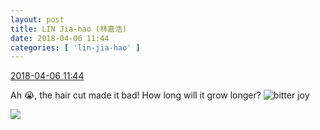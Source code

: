 ```yaml
---
layout: post
title: LIN Jia-hao (林嘉浩)
date: 2018-04-06 11:44
categories: [ 'lin-jia-hao' ]
---
```


<div class="weibo-info">
  <a href="https://weibo.com/6210352257/GaOtm1baF">2018-04-06 11:44</a>
</div>

Ah :sob:, the hair cut made it bad! How long will it grow longer? ![bitter joy](https://img.t.sinajs.cn/t4/appstyle/expression/ext/normal/2c/moren_yunbei_org.png)

<!-- more -->

<a href="http://wx3.sinaimg.cn/mw690/006Mi0jTgy1fq2semjbndj31w02ioqv6.jpg">
  <img class="weibo-pic-preview" src="http://wx3.sinaimg.cn/orj360/006Mi0jTgy1fq2semjbndj31w02ioqv6.jpg" />
</a>
